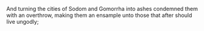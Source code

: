 And turning the cities of Sodom and Gomorrha into ashes condemned them with an overthrow, making them an ensample unto those that after should live ungodly;
